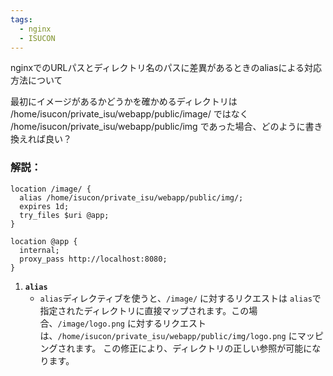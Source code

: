 ```yaml
---
tags:
  - nginx
  - ISUCON
---
```


nginxでのURLパスとディレクトリ名のパスに差異があるときのaliasによる対応方法について

最初にイメージがあるかどうかを確かめるディレクトリは /home/isucon/private_isu/webapp/public/image/ ではなく /home/isucon/private_isu/webapp/public/img であった場合、どのように書き換えれば良い？
### 解説：

```nginx
location /image/ {
  alias /home/isucon/private_isu/webapp/public/img/;
  expires 1d;
  try_files $uri @app;
}

location @app {
  internal;
  proxy_pass http://localhost:8080;
}
```
1. **`alias`**
    - `alias`ディレクティブを使うと、`/image/` に対するリクエストは `alias`で指定されたディレクトリに直接マップされます。この場合、`/image/logo.png` に対するリクエストは、`/home/isucon/private_isu/webapp/public/img/logo.png` にマッピングされます。
この修正により、ディレクトリの正しい参照が可能になります。